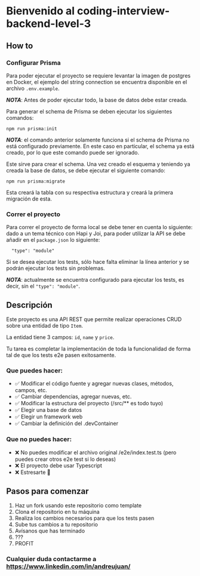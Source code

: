 # Bienvenido al coding-interview-backend-level-3

## How to

### Configurar Prisma
Para poder ejecutar el proyecto se requiere levantar la imagen de postgres en Docker, el ejemplo del string connection se encuentra disponible en el archivo `.env.example`.

***NOTA***: Antes de poder ejecutar todo, la base de datos debe estar creada.

Para generar el schema de Prisma se deben ejecutar los siguientes comandos:

```
npm run prisma:init
```
***NOTA***: el comando anterior solamente funciona si el schema de Prisma no está configurado previamente. En este caso en particular, el schema ya está creado, por lo que este comando puede ser ignorado.

Este sirve para crear el schema. Una vez creado el esquema y teniendo ya creada la base de datos, se debe ejecutar el siguiente comando:

```
npm run prisma:migrate
```

Esta creará la tabla con su respectiva estructura y creará la primera migración de esta.


### Correr el proyecto
Para correr el proyecto de forma local se debe tener en cuenta lo siguiente: dado a un tema técnico con Hapi y Joi, para poder utilizar la API se debe añadir en el `package.json` lo siguiente:

```
  "type": "module"
```

Si se desea ejecutar los tests, sólo hace falta eliminar la línea anterior y se podrán ejecutar los tests sin problemas.

***NOTA***: actualmente se encuentra configurado para ejecutar los tests, es decir, sin el `"type": "module"`.

## Descripción
Este proyecto es una API REST que permite realizar operaciones CRUD sobre una entidad de tipo `Item`.

La entidad tiene 3 campos: `id`, `name` y `price`.

Tu tarea es completar la implementación de toda la funcionalidad de forma tal de que los tests e2e pasen exitosamente.

### Que puedes hacer: 
- ✅ Modificar el código fuente y agregar nuevas clases, métodos, campos, etc.
- ✅ Cambiar dependencias, agregar nuevas, etc.
- ✅ Modificar la estructura del proyecto (/src/** es todo tuyo)
- ✅ Elegir una base de datos
- ✅ Elegir un framework web
- ✅ Cambiar la definición del .devContainer


### Que **no** puedes hacer:
- ❌ No puedes modificar el archivo original /e2e/index.test.ts (pero puedes crear otros e2e test si lo deseas)
- ❌ El proyecto debe usar Typescript 
- ❌ Estresarte 🤗


## Pasos para comenzar
1. Haz un fork usando este repositorio como template
2. Clona el repositorio en tu máquina
3. Realiza los cambios necesarios para que los tests pasen
4. Sube tus cambios a tu repositorio
5. Avísanos que has terminado
6. ???
7. PROFIT

### Cualquier duda contactarme a https://www.linkedin.com/in/andreujuan/